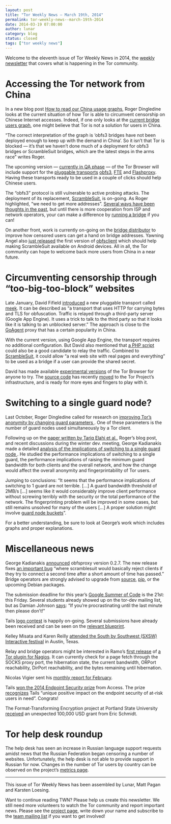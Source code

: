 ```yaml
---
layout: post
title: "Tor Weekly News — March 19th, 2014"
permalink: tor-weekly-news--march-19th-2014
date: 2014-03-19 07:00:00
author: lunar
category: blog
status: closed
tags: ["tor weekly news"]
---
```


Welcome to the eleventh issue of Tor Weekly News in 2014, the [weekly newsletter](https://lists.torproject.org/cgi-bin/mailman/listinfo/tor-news) that covers what is happening in the Tor community.

Accessing the Tor network from China
====================================

In a new blog post [How to read our China usage graphs](https://blog.torproject.org/blog/how-to-read-our-china-usage-graphs), Roger Dingledine looks at the current situation of how Tor is able to circumvent censorship on Chinese Internet accesses. Indeed, if one only looks at the [current bridge users graph](https://metrics.torproject.org/users.html?graph=userstats-bridge-country&start=2011-10-18&end=2014-01-16&country=cn#userstats-bridge-country), one might believe that Tor is not a solution for users in China.

“The correct interpretation of the graph is ‘obfs3 bridges have not been deployed enough to keep up with the demand in China’. So it isn’t that Tor is blocked — it’s that we haven’t done much of a deployment for obfs3 bridges or ScrambleSuit bridges, which are the latest steps in the arms race” writes Roger.

The upcoming version — [currently in QA phase](https://lists.torproject.org/pipermail/tor-qa/2014-March/000364.html) — of the Tor Browser will include support for the [pluggable transports](https://www.torproject.org/docs/pluggable-transports.html) [obfs3](https://gitweb.torproject.org/pluggable-transports/obfsproxy.git/blob/refs/heads/master:/doc/obfs3/obfs3-protocol-spec.txt), [FTE](https://fteproxy.org/) and [Flashproxy](https://crypto.stanford.edu/flashproxy/). Having these transports ready to be used in a couple of clicks should help Chinese users.

The “obfs3” protocol is still vulnerable to active probing attacks. The deployment of its replacement, [ScrambleSuit](http://www.cs.kau.se/philwint/scramblesuit/), is on-going. As Roger highlighted, “we need to get more addresses”. [Several ways have been thoughts in the past](https://blog.torproject.org/blog/strategies-getting-more-bridge-addresses), but until there is more cooperation from ISP and network operators, your can make a difference by [running a bridge](https://lists.torproject.org/pipermail/tor-relays/2014-February/003886.html) if you can!

On another front, work is currently on-going on the [bridge distributor](https://gitweb.torproject.org/bridgedb.git) to improve how censored users can get a hand on bridge addresses. Yawning Angel also [just released](https://lists.torproject.org/pipermail/tor-dev/2014-March/006476.html) the first version of [obfsclient](https://github.com/Yawning/obfsclient) which should help making ScrambleSuit available on Android devices. All in all, the Tor community can hope to welcome back more users from China in a near future.

Circumventing censorship through “too-big-too-block” websites
=============================================================

Late January, David Fifield [introduced](https://lists.torproject.org/pipermail/tor-dev/2014-January/006159.html) a new pluggable transport called [meek](https://trac.torproject.org/projects/tor/wiki/doc/meek). It can be described as “a transport that uses HTTP for carrying bytes and TLS for obfuscation. Traffic is relayed through a third-party server (Google App Engine). It uses a trick to talk to the third party so that it looks like it is talking to an unblocked server.” The approach is close to the [GoAgent](https://trac.torproject.org/projects/tor/wiki/doc/GoAgent) proxy that has a certain popularity in China.

With the current version, using Google App Engine, the transport requires no additional configuration. But David also mentioned that [a PHP script](https://bugs.torproject.org/10984) could also be a good candidate to relay the traffic. Combined to [ScrambleSuit](http://www.cs.kau.se/philwint/scramblesuit/), it could allow “a real web site with real pages and everything” to be used as a bridge if a user can provide the shared secret.

David has made available [experimental versions](https://lists.torproject.org/pipermail/tor-qa/2014-February/000340.html) of the Tor Browser for anyone to try. The [source code](https://gitweb.torproject.org/pluggable-transports/meek.git) has recently [moved](https://lists.torproject.org/pipermail/tor-dev/2014-March/006506.html) to the Tor Project’s infrastructure, and is ready for more eyes and fingers to play with it.

Switching to a single guard node?
=================================

Last October, Roger Dingledine called for research on [improving Tor’s anonymity by changing guard parameters ](https://blog.torproject.org/blog/improving-tors-anonymity-changing-guard-parameters). One of these parameters is the number of guard nodes used simultaneously by a Tor client.

Following up on the [paper written by Tariq Elahi et al.](http://freehaven.net/~arma/cogs-wpes.pdf), Roger’s blog post, and recent discussions during the winter dev. meeting, George Kadianakis made a detailed [analysis of the implications of switching to a single guard node ](https://lists.torproject.org/pipermail/tor-dev/2014-March/006458.html). He studied the performance implications of switching to a single guard, the performance implications of raising the minimum guard bandwidth for both clients and the overall network, and how the change would affect the overall anonymity and fingerprintability of Tor users.

Jumping to conclusions: “It seems that the performance implications of switching to 1 guard are not terrible. […] A guard bandwidth threshold of 2MB/s […] seems like it would considerably improve client performance without screwing terribly with the security or the total performance of the network. The fingerprinting problem will be improved in some cases, but still remains unsolved for many of the users […] A proper solution might involve [guard node buckets](https://bugs.torproject.org/9273#comment:4)”.

For a better understanding, be sure to look at George’s work which includes graphs and proper explanations.

Miscellaneous news
==================

George Kadianakis [announced](https://lists.torproject.org/pipermail/tor-relays/2014-March/004074.html) obfsproxy version 0.2.7. The new release fixes [an important bug](https://bugs.torproject.org/11100) “where scramblesuit would basically reject clients if they try to connect a second time after a short amount of time has passed.” Bridge operators are strongly advised to upgrade from [source](https://gitweb.torproject.org/pluggable-transports/obfsproxy.git/commit/6cdbc64), [pip](https://pypi.python.org/pypi/obfsproxy/0.2.7), or the upcoming Debian packages.

The submission deadline for this year’s [Google Summer of Code](https://blog.torproject.org/blog/tor-google-summer-code-2014) is the 21st: this Friday. Several students already showed up on the tor-dev mailing list, but as Damian Johnson [says](https://lists.torproject.org/pipermail/tor-dev/2014-March/006498.html): “If you’re procrastinating until the last minute then please don’t!”

Tails [logo contest](https://tails.boum.org/news/) is happily on-going. Several submissions have already been received and can be seen on the [relevant blueprint](https://tails.boum.org/blueprint/logo/).

Kelley Misata and Karen Reilly [attended the South by Southwest (SXSW) Interactive festival](https://lists.torproject.org/pipermail/tor-reports/2014-March/000485.html) in Austin, Texas.

Relay and bridge operators might be interested in Ramo’s [first release](https://lists.torproject.org/pipermail/tor-relays/2014-March/004062.html) of [a Tor plugin for Nagios](https://github.com/goodvikings/tor_nagios). It can currently check for a page fetch through the SOCKS proxy port, the hibernation state, the current bandwidth, ORPort reachability, DirPort reachability, and the bytes remaining until hibernation.

Nicolas Vigier sent his [monthly report for February](https://lists.torproject.org/pipermail/tor-reports/2014-March/000486.html).

Tails [won the 2014 Endpoint Security prize](https://twitter.com/accessnow/status/441043400708857856) from Access. The prize [recognizes](https://www.accessnow.org/prize) Tails “unique positive impact on the endpoint security of at-risk users in need”. Congrats!

The Format-Transforming Encryption project at Portland State University [received](http://www.oregonlive.com/silicon-forest/index.ssf/2014/03/psu_professor_wins_surprise_10.html) an unexpected 100,000 USD grant from Eric Schmidt.

Tor help desk roundup
=====================

The help desk has seen an increase in Russian language support requests amidst news that the Russian Federation began censoring a number of websites. Unfortunately, the help desk is not able to provide support in Russian for now. Changes in the number of Tor users by country can be observed on the project’s [metrics page](https://metrics.torproject.org/users.html).

* * * * *

This issue of Tor Weekly News has been assembled by Lunar, Matt Pagan and Karsten Loesing.

Want to continue reading TWN? Please help us create this newsletter. We still need more volunteers to watch the Tor community and report important news. Please see the [project page](https://trac.torproject.org/projects/tor/wiki/TorWeeklyNews), write down your name and subscribe to the [team mailing list](https://lists.torproject.org/cgi-bin/mailman/listinfo/news-team) if you want to get involved!
